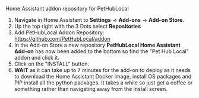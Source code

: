 Home Assistant addon repository for PetHubLocal

1. Navigate in Home Assistant to **Settings** -> **Add-ons** -> **Add-on Store**.
2. Up the top right with the 3 Dots select **Repositories** 
3. Add PetHubLocal Addon Repository: https://github.com/PetHubLocal/addon
4. In the Add-on Store a new repository **PetHubLocal Home Assistant Add-on** has now been added to the bottom so find the "Pet Hub Local" addon and click it.
5. Click on the "INSTALL" button.
6. **WAIT** as it can take up to 7 minutes for the add-on to deploy as it needs to download the Home Assistant Docker image, install OS packages and PIP install all the python packages. It takes a while so just get a coffee or something rather than navigating away from the install screen.
